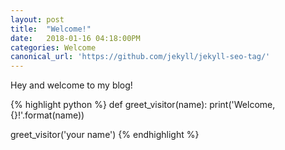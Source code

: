 ```yaml
---
layout: post
title:  "Welcome!"
date:   2018-01-16 04:18:00PM
categories: Welcome
canonical_url: 'https://github.com/jekyll/jekyll-seo-tag/'
---
```


Hey and welcome to my blog!

{% highlight python %}
def greet_visitor(name):
  print('Welcome, {}!'.format(name))

greet_visitor('your name')
{% endhighlight %}